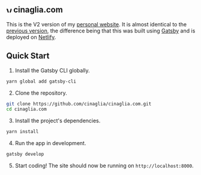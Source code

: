 <h2>
  <img alt="Victor Cinaglia" src="https://www.cinaglia.com/icons/icon-48x48.png" width="14" />
  <span>cinaglia.com</span>
</h2>

This is the V2 version of my [personal website](https://cinaglia.com). It is almost identical to the [previous version](https://github.com/cinaglia/cinaglia.com/tree/V1), the difference being that this was built using [Gatsby](https://www.gatsbyjs.org/) and is deployed on [Netlify](https://www.netlify.com/).

## Quick Start

1. Install the Gatsby CLI globally.

```sh
yarn global add gatsby-cli
```

2. Clone the repository.

```sh
git clone https://github.com/cinaglia/cinaglia.com.git
cd cinaglia.com
```

3. Install the project's dependencies.

```sh
yarn install
```

4. Run the app in development.

```sh
gatsby develop
```

5. Start coding! The site should now be running on `http://localhost:8000`.
